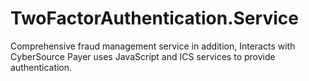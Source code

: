 # TwoFactorAuthentication.Service
Comprehensive fraud management service in addition, Interacts with CyberSource Payer uses JavaScript and ICS services to provide authentication.
